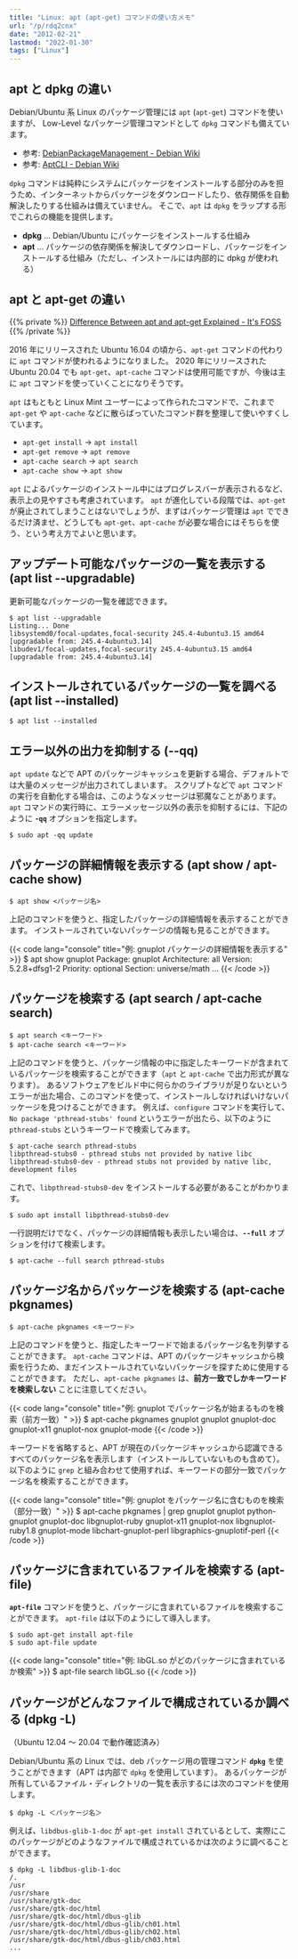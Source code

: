 ```yaml
---
title: "Linux: apt (apt-get) コマンドの使い方メモ"
url: "/p/rdq2cnx"
date: "2012-02-21"
lastmod: "2022-01-30"
tags: ["Linux"]
---
```


apt と dpkg の違い
---

Debian/Ubuntu 系 Linux のパッケージ管理には `apt` (`apt-get`) コマンドを使いますが、 Low-Level なパッケージ管理コマンドとして `dpkg` コマンドも備えています。

- 参考: [DebianPackageManagement - Debian Wiki](https://wiki.debian.org/DebianPackageManagement)
- 参考: [AptCLI - Debian Wiki](https://wiki.debian.org/AptCLI)

`dpkg` コマンドは純粋にシステムにパッケージをインストールする部分のみを担うため、インターネットからパッケージをダウンロードしたり、依存関係を自動解決したりする仕組みは備えていません。
そこで、`apt` は `dpkg` をラップする形でこれらの機能を提供します。

- __dpkg__ ... Debian/Ubuntu にパッケージをインストールする仕組み
- __apt__ ... パッケージの依存関係を解決してダウンロードし、パッケージをインストールする仕組み（ただし、インストールには内部的に dpkg が使われる）


apt と apt-get の違い
----

{{% private %}}
[Difference Between apt and apt-get Explained - It's FOSS](https://itsfoss.com/apt-vs-apt-get-difference/)
{{% /private %}}

2016 年にリリースされた Ubuntu 16.04 の頃から、`apt-get` コマンドの代わりに `apt` コマンドが使われるようになりました。
2020 年にリリースされた Ubuntu 20.04 でも `apt-get`、`apt-cache` コマンドは使用可能ですが、今後は主に `apt` コマンドを使っていくことになりそうです。

`apt` はもともと Linux Mint ユーザーによって作られたコマンドで、これまで `apt-get` や `apt-cache` などに散らばっていたコマンド群を整理して使いやすくしています。

- `apt-get install` → `apt install`
- `apt-get remove` → `apt remove`
- `apt-cache search` → `apt search`
- `apt-cache show` → `apt show`

`apt` によるパッケージのインストール中にはプログレスバーが表示されるなど、表示上の見やすさも考慮されています。
`apt` が進化している段階では、`apt-get` が廃止されてしまうことはないでしょうが、まずはパッケージ管理は `apt` でできるだけ済ませ、どうしても `apt-get`、`apt-cache` が必要な場合にはそちらを使う、という考え方でよいと思います。


アップデート可能なパッケージの一覧を表示する (apt list --upgradable)
----

更新可能なパッケージの一覧を確認できます。

```console
$ apt list --upgradable
Listing... Done
libsystemd0/focal-updates,focal-security 245.4-4ubuntu3.15 amd64 [upgradable from: 245.4-4ubuntu3.14]
libudev1/focal-updates,focal-security 245.4-4ubuntu3.15 amd64 [upgradable from: 245.4-4ubuntu3.14]
```


インストールされているパッケージの一覧を調べる (apt list --installed)
----

```console
$ apt list --installed
```


エラー以外の出力を抑制する (--qq)
----

`apt update` などで APT のパッケージキャッシュを更新する場合、デフォルトでは大量のメッセージが出力されてしまいます。
スクリプトなどで `apt` コマンドの実行を自動化する場合は、このようなメッセージは邪魔なことがあります。
`apt` コマンドの実行時に、エラーメッセージ以外の表示を抑制するには、下記のように __`-qq`__ オプションを指定します。

```console
$ sudo apt -qq update
```


パッケージの詳細情報を表示する (apt show / apt-cache show)
----

```command
$ apt show <パッケージ名>
```

上記のコマンドを使うと、指定したパッケージの詳細情報を表示することができます。
インストールされていないパッケージの情報も見ることができます。

{{< code lang="console" title="例: gnuplot パッケージの詳細情報を表示する" >}}
$ apt show gnuplot
Package: gnuplot
Architecture: all
Version: 5.2.8+dfsg1-2
Priority: optional
Section: universe/math
...
{{< /code >}}


パッケージを検索する (apt search / apt-cache search)
----

```console
$ apt search <キーワード>
$ apt-cache search <キーワード>
```

上記のコマンドを使うと、パッケージ情報の中に指定したキーワードが含まれているパッケージを検索することができます（`apt` と `apt-cache` で出力形式が異なります）。
あるソフトウェアをビルド中に何らかのライブラリが足りないというエラーが出た場合、このコマンドを使って、インストールしなければいけないパッケージを見つけることができます。
例えば、`configure` コマンドを実行して、`No package 'pthread-stubs' found` というエラーが出たら、以下のように `pthread-stubs` というキーワードで検索してみます。

```console
$ apt-cache search pthread-stubs
libpthread-stubs0 - pthread stubs not provided by native libc
libpthread-stubs0-dev - pthread stubs not provided by native libc, development files
```

これで、`libpthread-stubs0-dev` をインストールする必要があることがわかります。

```console
$ sudo apt install libpthread-stubs0-dev
```

一行説明だけでなく、パッケージの詳細情報も表示したい場合は、__`--full`__ オプションを付けて検索します。

```console
$ apt-cache --full search pthread-stubs
```


パッケージ名からパッケージを検索する (apt-cache pkgnames)
----

```console
$ apt-cache pkgnames <キーワード>
```

上記のコマンドを使うと、指定したキーワードで始まるパッケージ名を列挙することができます。
`apt-cache` コマンドは、APT のパッケージキャッシュから検索を行うため、まだインストールされていないパッケージを探すために使用することができます。
ただし、`apt-cache pkgnames` は、__前方一致でしかキーワードを検索しない__ ことに注意してください。

{{< code lang="console" title="例: gnuplot でパッケージ名が始まるものを検索（前方一致）" >}}
$ apt-cache pkgnames gnuplot
gnuplot
gnuplot-doc
gnuplot-x11
gnuplot-nox
gnuplot-mode
{{< /code >}}

キーワードを省略すると、APT が現在のパッケージキャッシュから認識できるすべてのパッケージ名を表示します（インストールしていないものも含めて）。
以下のように `grep` と組み合わせて使用すれば、キーワードの部分一致でパッケージ名を検索することができます。

{{< code lang="console" title="例: gnuplot をパッケージ名に含むものを検索（部分一致）" >}}
$ apt-cache pkgnames | grep gnuplot
gnuplot
python-gnuplot
gnuplot-doc
libgnuplot-ruby
gnuplot-x11
gnuplot-nox
libgnuplot-ruby1.8
gnuplot-mode
libchart-gnuplot-perl
libgraphics-gnuplotif-perl
{{< /code >}}



パッケージに含まれているファイルを検索する (apt-file)
----

__`apt-file`__ コマンドを使うと、パッケージに含まれているファイルを検索することができます。
`apt-file` は以下のようにして導入します。

```console
$ sudo apt-get install apt-file
$ sudo apt-file update
```

{{< code lang="console" title="例: libGL.so がどのパッケージに含まれているか検索" >}}
$ apt-file search libGL.so
{{< /code >}}


パッケージがどんなファイルで構成されているか調べる (dpkg -L)
----

（Ubuntu 12.04 〜 20.04 で動作確認済み）

Debian/Ubuntu 系の Linux では、deb パッケージ用の管理コマンド __`dpkg`__ を使うことができます（APT は内部で `dpkg` を使用しています）。
あるパッケージが所有しているファイル・ディレクトリの一覧を表示するには次のコマンドを使用します。

```console
$ dpkg -L ＜パッケージ名＞
```

例えば、`libdbus-glib-1-doc` が `apt-get install` されているとして、実際にこのパッケージがどのようなファイルで構成されているかは次のように調べることができます。

```console
$ dpkg -L libdbus-glib-1-doc
/.
/usr
/usr/share
/usr/share/gtk-doc
/usr/share/gtk-doc/html
/usr/share/gtk-doc/html/dbus-glib
/usr/share/gtk-doc/html/dbus-glib/ch01.html
/usr/share/gtk-doc/html/dbus-glib/ch02.html
/usr/share/gtk-doc/html/dbus-glib/ch03.html
...
```

